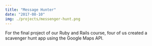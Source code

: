 ```yaml
---
title: "Message Hunter"
date: "2017-08-10"
img: ./projects/messenger-hunt.png
---
```


For the final project of our Ruby and Rails course, four of us created a scavenger hunt app using the Google Maps API.